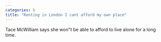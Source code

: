 ```yaml
---
categories: b
title: "Renting in London I cant afford my own place"
---
```

Tace McWilliam says she won"t be able to afford to live alone for a long time.